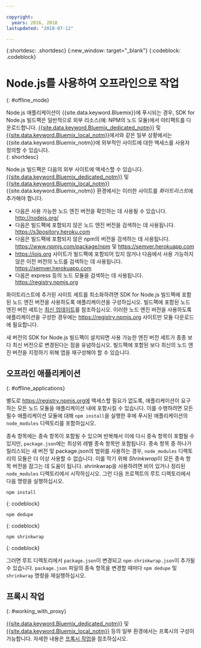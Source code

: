```yaml
---

copyright:
  years: 2016, 2018
lastupdated: "2018-07-12"

---
```


{:shortdesc: .shortdesc}
{:new_window: target="_blank"}
{:codeblock: .codeblock}


# Node.js를 사용하여 오프라인으로 작업
{: #offline_mode}

Node.js 애플리케이션이 {{site.data.keyword.Bluemix}}에 푸시되는 경우, SDK for Node.js 빌드팩은 일반적으로 외부 리소스(예: NPM의 노드 모듈)에서 아티팩트를 다운로드합니다.  [{{site.data.keyword.Bluemix_dedicated_notm}}](/docs/dedicated/index.html#dedicated) 및 [{{site.data.keyword.Bluemix_local_notm}}](/docs/local/index.html#local)에서와 같은 일부 상황에서는 {{site.data.keyword.Bluemix_notm}}에 외부적인 사이트에 대한 액세스를 사용자 정의할 수 있습니다.  
{: shortdesc}

Node.js 빌드팩은 다음의 외부 사이트에 액세스할 수 있습니다. [{{site.data.keyword.Bluemix_dedicated_notm}}](/docs/dedicated/index.html#dedicated) 및 [{{site.data.keyword.Bluemix_local_notm}}](/docs/local/index.html#local) {{site.data.keyword.Bluemix_notm}} 환경에서는 이러한 사이트를 *화이트리스트*에 추가해야 합니다.

* 다음은 사용 가능한 노드 엔진 버전을 확인하는 데 사용될 수 있습니다. http://nodejs.org/
* 다음은 빌드팩에 포함되지 않은 노드 엔진 버전을 검색하는 데 사용됩니다. https://s3pository.heroku.com
*  다음은 빌드팩에 포함되지 않은 npm의 버전을 검색하는 데 사용됩니다. https://www.npmjs.com/package/npm 및 https://semver.herokuapp.com
* https://iojs.org 사이트가 빌드팩에 포함되어 있지 않거나 다음에서 사용 가능하지 않은 이전 버전의 노드를 검색하는 데 사용됩니다. https://semver.herokuapp.com
* 다음은 express 등의 노드 모듈을 검색하는 데 사용됩니다. https://registry.npmjs.org

화이트리스트에 추가된 사이트 세트를 최소화하려면 SDK for Node.js 빌드팩에 포함된 노드 엔진 버전을 사용하도록 애플리케이션을 구성하십시오.  빌드팩에 포함된 노드 엔진 버전 세트는 [최신 업데이트](./updates.html)를 참조하십시오.  이러한 노드 엔진 버전을 사용하도록 애플리케이션을 구성한 경우에는 https://registry.npmjs.org 사이트만 모듈 다운로드에 필요합니다.

새 버전의 SDK for Node.js 빌드팩이 설치되면 사용 가능한 엔진 버전 세트가 종종 보다 최신 버전으로 변경된다는 점을 유념하십시오.  빌드팩에 포함된 보다 최신의 노드 엔진 버전을 지정하기 위해 앱을 재구성해야 할 수 있습니다.


## 오프라인 애플리케이션
{: #offline_applications}

별도로 https://registry.npmjs.org에 액세스할 필요가 없도록, 애플리케이션이 요구하는 모든 노드 모듈을 애플리케이션 내에 포함시킬 수 있습니다.  이를 수행하려면 모든 필수 애플리케이션 모듈에 대해 `npm install`을 실행한 후에 푸시된 애플리케이션의 `node_modules` 디렉토리를 포함하십시오.

종속 항목에는 종속 항목이 포함될 수 있으며 반복해서 이에 다시 종속 항목이 포함될 수 있지만, `package.json`에는 최상위 레벨 종속 항목만 포함됩니다. 종속 항목 중 하나가 릴리스되는 새 버전 및 package.json의 범위를 사용하는 경우, `node_modules` 디렉토리의 모듈은 더 이상 사용할 수 없습니다. 이를 막기 위해 *Shrinkwrap*이 모든 종속 항목 버전을 잠그는 데 도움이 됩니다.  shrinkwrap을 사용하려면 비어 있거나 정리된 `node_modules` 디렉토리에서 시작하십시오. 그런 다음 프로젝트의 루트 디렉토리에서 다음 명령을 실행하십시오.

```
npm install
```
{: codeblock}

```
npm dedupe
```
{: codeblock}

```
npm shrinkwrap
```
{: codeblock}

그러면 루트 디렉토리에서 `package.json`이 변경되고 `npm-shrinkwrap.json`이 추가될 수 있습니다.
`package.json` 파일의 종속 항목을 변경할 때마다 `npm dedupe` 및 `shrinkwrap` 명령을 재실행하십시오.

## 프록시 작업
{: #working_with_proxy}

[{{site.data.keyword.Bluemix_dedicated_notm}}](/docs/dedicated/index.html#dedicated) 및 [{{site.data.keyword.Bluemix_local_notm}}](/docs/local/index.html#local) 등의 일부 환경에서는 프록시의 구성이 가능합니다. 자세한 내용은
[프록시 작업](/docs/manageapps/workingWithProxy.html)을 참조하십시오.
